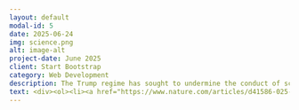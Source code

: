 ```yaml
---
layout: default
modal-id: 5
date: 2025-06-24
img: science.png
alt: image-alt
project-date: June 2025
client: Start Bootstrap
category: Web Development
description: The Trump regime has sought to undermine the conduct of scientific research and academic freedom in the United States. They have imposed Orwellian rules governing allowable topics and language, threatened insitutions, made massive illegal cuts to funding, and sought to restructure the research apparatus without the consent of Congress. Below you will find a compiled list of many of the more egregious examples the administration's anti-science actions. 
text: <div><ol><li><a href="https://www.nature.com/articles/d41586-025-00562-w?fbclid=IwY2xjawJRY8JleHRuA2FlbQIxMQABHTq_6a7teJYLCGEnwBLJZ9GENNIz4tNd3wwcECT1LrcHzHMg7bR6OpnRZg_aem_GRDiuTsXyC0T5ma--eL-bA">Sweeping cuts to scientific research funding, including childhood cancer and other medical research. </a></li><li> <a href="https://www.theguardian.com/environment/ng-interactive/2025/mar/26/extreme-weather-risk-tool-fema-trump?CMP=Share_iOSApp_Other">Removal of references to climate change and its impacts, along with datasets, from government websites. </a></li><li> <a href="https://www.pbs.org/newshour/health/rfk-jr-ousts-entire-17-person-cdc-vaccine-advisory-committee">The completely unfit Secretart if HHS< RFK, Jr., has fired all 17 members of the vaccine advisory committee and installed anti-vax allies.</a></li></ol></div> 
---
```

